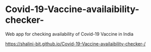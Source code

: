 # Covid-19-Vaccine-availaibility-checker-
Web app for checking availability of Covid-19 Vaccine in India 


https://shalini-bit.github.io/Covid-19-Vaccine-availaibility-checker-/
